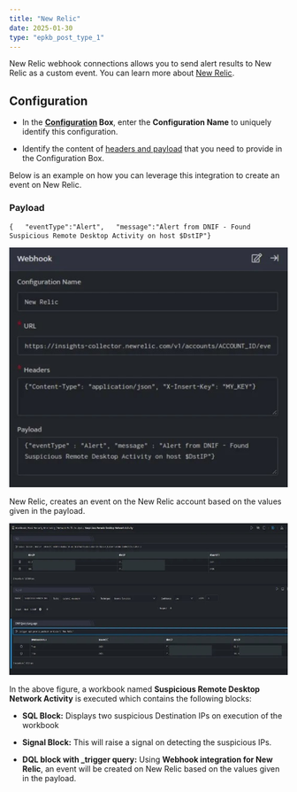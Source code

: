 ```yaml
---
title: "New Relic"
date: 2025-01-30
type: "epkb_post_type_1"
---
```


New Relic webhook connections allows you to send alert results to New Relic as a custom event. You can learn more about [New Relic](https://docs.newrelic.com/docs/telemetry-data-platform/ingest-apis/introduction-event-api/).

## **Configuration**

- In the **[Configuration](https://dnif.it/kb/uncategorized/configuring-automation/) Box**, enter the **Configuration Name** to uniquely identify this configuration.

- Identify the content of [headers and payload](https://docs.newrelic.com/docs/telemetry-data-platform/ingest-apis/introduction-event-api/) that you need to provide in the Configuration Box.  
    

Below is an example on how you can leverage this integration to create an event on New Relic.

### **Payload**

```
{   "eventType":"Alert",   "message":"Alert from DNIF - Found Suspicious Remote Desktop Activity on host $DstIP"}
```

![image 1-Dec-22-2023-11-38-34-7481-AM](./Microsoft-team-img/new-relic-1.jpg)

New Relic, creates an event on the New Relic account based on the values given in the payload.

![image 2-Dec-22-2023-11-39-08-8242-AM](./Microsoft-team-img/new-relic-2.jpg)

In the above figure, a workbook named **Suspicious Remote Desktop Network Activity** is executed which contains the following blocks:

- **SQL Block:** Displays two suspicious Destination IPs on execution of the workbook

- **Signal Block:** This will raise a signal on detecting the suspicious IPs.

- **DQL block with \_trigger query:** Using **Webhook integration for New Relic**, an event will be created on New Relic based on the values given in the payload.
